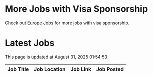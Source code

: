 # More Jobs with Visa Sponsorship

Check out [Europe Jobs](https://github.com/sureshparimi/europejobs#latest-jobs) for more jobs with visa sponsorship.

# Latest Jobs

This page is updated at August 31, 2025 01:54:53

| Job Title | Job Location | Job Link | Job Posted |
| --- | --- | --- | --- |
